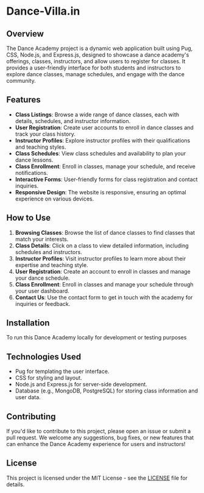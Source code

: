 # Dance-Villa.in 

## Overview

The Dance Academy project is a dynamic web application built using Pug, CSS, Node.js, and Express.js, designed to showcase a dance academy's offerings, classes, instructors, and allow users to register for classes. It provides a user-friendly interface for both students and instructors to explore dance classes, manage schedules, and engage with the dance community.

## Features

- **Class Listings**: Browse a wide range of dance classes, each with details, schedules, and instructor information.
- **User Registration**: Create user accounts to enroll in dance classes and track your class history.
- **Instructor Profiles**: Explore instructor profiles with their qualifications and teaching styles.
- **Class Schedules**: View class schedules and availability to plan your dance lessons.
- **Class Enrollment**: Enroll in classes, manage your schedule, and receive notifications.
- **Interactive Forms**: User-friendly forms for class registration and contact inquiries.
- **Responsive Design**: The website is responsive, ensuring an optimal experience on various devices.

## How to Use

1. **Browsing Classes**: Browse the list of dance classes to find classes that match your interests.
2. **Class Details**: Click on a class to view detailed information, including schedules and instructors.
3. **Instructor Profiles**: Visit instructor profiles to learn more about their expertise and teaching style.
4. **User Registration**: Create an account to enroll in classes and manage your dance schedule.
5. **Class Enrollment**: Enroll in classes and manage your schedule through your user dashboard.
6. **Contact Us**: Use the contact form to get in touch with the academy for inquiries or feedback.

## Installation

To run this Dance Academy locally for development or testing purposes

## Technologies Used

- Pug for templating the user interface.
- CSS for styling and layout.
- Node.js and Express.js for server-side development.
- Database (e.g., MongoDB, PostgreSQL) for storing class information and user data.

## Contributing

If you'd like to contribute to this project, please open an issue or submit a pull request. We welcome any suggestions, bug fixes, or new features that can enhance the Dance Academy experience for users and instructors!

## License

This project is licensed under the MIT License - see the [LICENSE](LICENSE) file for details.
